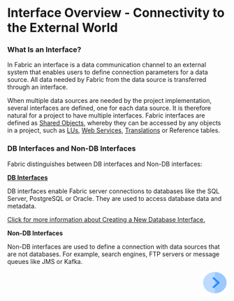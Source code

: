 # Interface Overview - Connectivity to the External World

### What Is an Interface?
In Fabric an interface is a data communication channel to an external system that enables users to define connection parameters for a data source. All data needed by Fabric from the data source is transferred through an interface.
 
When multiple data sources are needed by the project implementation, several interfaces are defined, one for each data source. It is therefore natural for a project to have multiple interfaces. 
Fabric interfaces are defined as [Shared Objects](/articles/04_fabric_studio/12_shared_objects.md), whereby they can be accessed by any objects in a project, such as [LUs](/articles/03_logical_units/01_LU_overview.md), [Web Services](/articles/15_web_services/01_web_services_overview.md#web-services-overview), [Translations](/articles/09_translations/01_translations_overview_and_use_cases.md) or Reference tables.

### DB Interfaces and Non-DB Interfaces

Fabric distinguishes between DB interfaces and Non-DB interfaces:

[**DB Interfaces**](/articles/05_DB_interfaces/03_DB_interfaces_overview.md)

DB interfaces enable Fabric server connections to databases like the SQL Server, PostgreSQL or Oracle. They are used to access database data and metadata.

[Click for more information about Creating a New Database Interface.](/articles/05_DB_interfaces/04_creating_a_new_database_interface.md)



**Non-DB Interfaces**

Non-DB interfaces are used to define a connection with data sources that are not databases. For example, search engines, FTP servers or message queues like JMS or Kafka. 

[<img align="right" width="60" height="54" src="/articles/images/Next.png">](/articles/05_DB_interfaces/02_interfaces_source_analysis_guidelines.md) 
